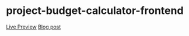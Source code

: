 # project-budget-calculator-frontend

[Live Preview](https://apps.damirpristav.com/budget-calculator/)
[Blog post](https://codingfromscratch.dev/project-budget-calculator-expressjs-and-reactjs-app/)